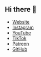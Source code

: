 ## Hi there 👋

- [Website](https://flight1401.com/)
- [Instagram](https://www.instagram.com/flight1401pilot)
- [YouTube](https://www.youtube.com/@flight1401pilot)
- [TikTok](https://www.tiktok.com/@flight1401pilot)
- [Patreon](https://www.patreon.com/flight1401)
- [GitHub](https://github.com/flight1401)

<!--

**Here are some ideas to get you started:**

🙋‍♀️ A short introduction - what is your organization all about?
🌈 Contribution guidelines - how can the community get involved?
👩‍💻 Useful resources - where can the community find your docs? Is there anything else the community should know?
🍿 Fun facts - what does your team eat for breakfast?
🧙 Remember, you can do mighty things with the power of [Markdown](https://docs.github.com/github/writing-on-github/getting-started-with-writing-and-formatting-on-github/basic-writing-and-formatting-syntax)
-->
